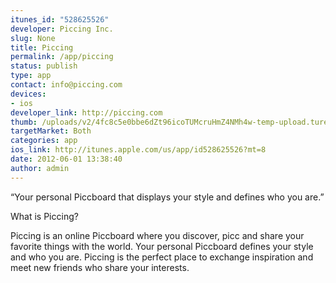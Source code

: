 ```yaml
--- 
itunes_id: "528625526"
developer: Piccing Inc.
slug: None
title: Piccing
permalink: /app/piccing
status: publish
type: app
contact: info@piccing.com
devices: 
- ios
developer_link: http://piccing.com
thumb: /uploads/v2/4fc8c5e0bbe6dZt96icoTUMcruHmZ4NMh4w-temp-upload.turedngc.175x175-75.jpg
targetMarket: Both
categories: app
ios_link: http://itunes.apple.com/us/app/id528625526?mt=8
date: 2012-06-01 13:38:40
author: admin
---
```



“Your personal Piccboard that displays your style and defines who you are.”  

  

What is Piccing?  

Piccing is an online Piccboard where you discover, picc and share your favorite things with the world. Your personal Piccboard defines your style and who you are. Piccing is the perfect place to exchange inspiration and meet new friends who share your interests.   


